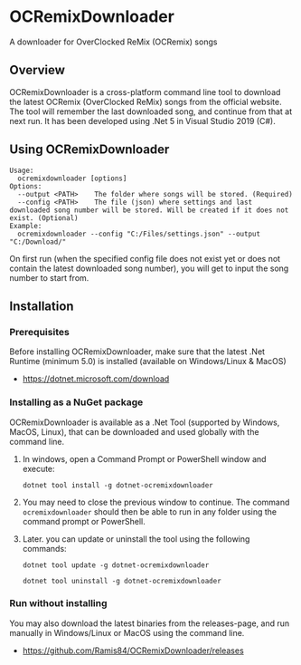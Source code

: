 # OCRemixDownloader
 A downloader for OverClocked ReMix (OCRemix) songs

## Overview
OCRemixDownloader is a cross-platform command line tool to download the latest OCRemix (OverClocked ReMix) songs from the official website. The tool will remember the last downloaded song, and continue from that at next run. It has been developed using .Net 5 in Visual Studio 2019 (C#).

## Using OCRemixDownloader
```
Usage:
  ocremixdownloader [options]
Options:
  --output <PATH>    The folder where songs will be stored. (Required)
  --config <PATH>    The file (json) where settings and last downloaded song number will be stored. Will be created if it does not exist. (Optional)
Example:
  ocremixdownloader --config "C:/Files/settings.json" --output "C:/Download/"
```

On first run (when the specified config file does not exist yet or does not contain the latest downloaded song number), you will get to input the song number to start from.

## Installation

### Prerequisites

Before installing OCRemixDownloader, make sure that the latest .Net Runtime (minimum 5.0) is installed (available on Windows/Linux & MacOS)
- https://dotnet.microsoft.com/download

### Installing as a NuGet package

OCRemixDownloader is available as a .Net Tool (supported by Windows, MacOS, Linux), that can be downloaded and used globally with the command line.

1. In windows, open a Command Prompt or PowerShell window and execute:

   ```
   dotnet tool install -g dotnet-ocremixdownloader
   ```

2. You may need to close the previous window to continue. The command `ocremixdownloader` should then be able to run in any folder using the command prompt or PowerShell.

3. Later. you can update or uninstall the tool using the following commands:

   ```
   dotnet tool update -g dotnet-ocremixdownloader
   ```
   ```
   dotnet tool uninstall -g dotnet-ocremixdownloader
   ```
   
### Run without installing

You may also download the latest binaries from the releases-page, and run manually in Windows/Linux or MacOS using the command line.

- https://github.com/Ramis84/OCRemixDownloader/releases
